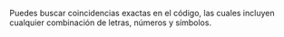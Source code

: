 Puedes buscar coincidencias exactas en el código, las cuales incluyen cualquier combinación de letras, números y símbolos.
